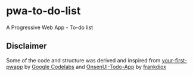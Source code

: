 # pwa-to-do-list
A Progressive Web App - To-do list

## Disclaimer
Some of the code and structure was derived and inspired from [your-first-pwapp](https://github.com/googlecodelabs/your-first-pwapp) by [Google Codelabs](https://github.com/googlecodelabs) and [OnsenUI-Todo-App](https://github.com/frankdiox/OnsenUI-Todo-App) by [frankdiox](https://github.com/frankdiox)
